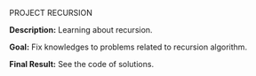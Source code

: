 PROJECT RECURSION

**Description:** Learning about recursion.

**Goal:** Fix knowledges to problems related to recursion algorithm.

**Final Result:** See the code of solutions.

